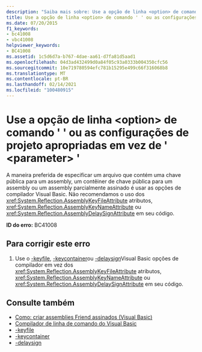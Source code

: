```yaml
---
description: "Saiba mais sobre: Use a opção de linha <option> de comando ' ' ou as configurações de projeto apropriadas em vez de ' <parameter> '"
title: Use a opção de linha <option> de comando ' ' ou as configurações de projeto apropriadas em vez de ' <parameter> '
ms.date: 07/20/2015
f1_keywords:
- bc41008
- vbc41008
helpviewer_keywords:
- BC41008
ms.assetid: 1c5d6d7a-b767-4dae-aa61-d7fa81d5aad1
ms.openlocfilehash: 04d3ad432499d0a84f05c93a0333b004350cfc56
ms.sourcegitcommit: 10e719780594efc781b15295e499c66f316068b8
ms.translationtype: MT
ms.contentlocale: pt-BR
ms.lasthandoff: 02/14/2021
ms.locfileid: "100480915"
---
```

# <a name="use-command-line-option-option-or-appropriate-project-settings-instead-of-parameter"></a>Use a opção de linha \<option> de comando ' ' ou as configurações de projeto apropriadas em vez de ' \<parameter> '

A maneira preferida de especificar um arquivo que contém uma chave pública para um assembly, um contêiner de chave pública para um assembly ou um assembly parcialmente assinado é usar as opções de compilador Visual Basic. Não recomendamos o uso dos <xref:System.Reflection.AssemblyKeyFileAttribute> atributos, <xref:System.Reflection.AssemblyKeyNameAttribute> ou <xref:System.Reflection.AssemblyDelaySignAttribute> em seu código.  
  
 **ID do erro:** BC41008  
  
## <a name="to-correct-this-error"></a>Para corrigir este erro  
  
1. Use o [-keyfile](../reference/command-line-compiler/keyfile.md), [-keycontainer](../reference/command-line-compiler/keycontainer.md)ou [-delaysign](../reference/command-line-compiler/delaysign.md)Visual Basic opções de compilador em vez dos <xref:System.Reflection.AssemblyKeyFileAttribute> atributos, <xref:System.Reflection.AssemblyKeyNameAttribute> ou <xref:System.Reflection.AssemblyDelaySignAttribute> em seu código.  
  
## <a name="see-also"></a>Consulte também

- [Como: criar assemblies Friend assinados (Visual Basic)](../../standard/assembly/create-signed-friend.md)
- [Compilador de linha de comando do Visual Basic](../reference/command-line-compiler/index.md)
- [-keyfile](../reference/command-line-compiler/keyfile.md)
- [-keycontainer](../reference/command-line-compiler/keycontainer.md)
- [-delaysign](../reference/command-line-compiler/delaysign.md)
